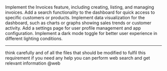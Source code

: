 Implement the Invoices feature, including creating, listing, and managing invoices.
Add a search functionality to the dashboard for quick access to specific customers or products.
Implement data visualization for the dashboard, such as charts or graphs showing sales trends or customer activity.
Add a settings page for user profile management and app configuration.
Implement a dark mode toggle for better user experience in different lighting conditions.


----- 
think carefully and of all the files that should be modified to fulfil this requirement
if you need any help you can perform web search and get relevant information
@web